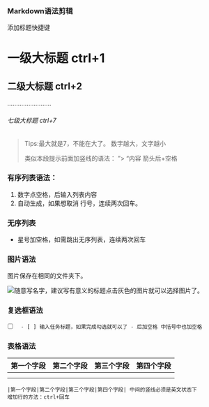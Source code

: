 ### Markdown语法剪辑

添加标题快捷键

# 一级大标题  ctrl+1

## 二级大标题 ctrl+2

.........................

###### 七级大标题 ctrl+7

> Tips:最大就是7，不能在大了。 数字越大，文字越小
>
> 类似本段提示前面加竖线的语法： ”> “内容 箭头后+空格

### 有序列表语法：

1. 数字点空格，后输入列表内容
2. 自动生成，如果想取消 行号，连续两次回车。

### 无序列表

* 星号加空格，如需跳出无序列表，连续两次回车

### 图片语法

图片保存在相同的文件夹下。

![随意写名字，建议写有意义的标题]()点击灰色的图片就可以选择图片了。

### 复选框语法

- [ ] ` - [ ] 输入任务标题，如果完成勾选就可以了 - 后加空格 中括号中也加空格`

### 表格语法

| 第一个字段 | 第二个字段 | 第三个字段 | 第四个字段 |
| ---------- | ---------- | ---------- | ---------- |
|            |            |            |            |
|            |            |            |            |

```text
|第一个字段|第二个字段|第三个字段|第四个字段| 中间的竖线必须是英文状态下
增加行的方法：ctrl+回车
```




